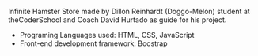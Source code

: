 Infinite Hamster Store made by Dillon Reinhardt (Doggo-Melon) student at theCoderSchool and Coach David Hurtado as guide for his project.
  - Programing Languages used: HTML, CSS, JavaScript
  - Front-end development framework: Boostrap
